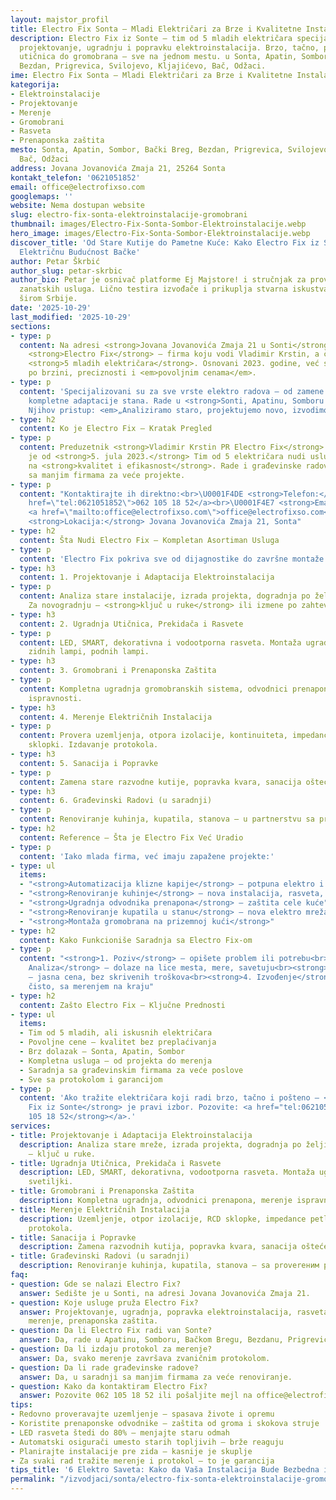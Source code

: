 ```yaml
---
layout: majstor_profil
title: Electro Fix Sonta – Mladi Električari za Brze i Kvalitetne Instalacije
description: Electro Fix iz Sonte – tim od 5 mladih električara specijalizovan za
  projektovanje, ugradnju i popravku elektroinstalacija. Brzo, tačno, povoljno. Od
  utičnica do gromobrana – sve na jednom mestu. u Sonta, Apatin, Sombor, Bački Breg,
  Bezdan, Prigrevica, Svilojevo, Kljajićevo, Bač, Odžaci.
ime: Electro Fix Sonta – Mladi Električari za Brze i Kvalitetne Instalacije
kategorija:
- Elektroinstalacije
- Projektovanje
- Merenje
- Gromobrani
- Rasveta
- Prenaponska zaštita
mesto: Sonta, Apatin, Sombor, Bački Breg, Bezdan, Prigrevica, Svilojevo, Kljajićevo,
  Bač, Odžaci
address: Jovana Jovanovića Zmaja 21, 25264 Sonta
kontakt_telefon: '0621051852'
email: office@electrofixso.com
googlemaps: ''
website: Nema dostupan website
slug: electro-fix-sonta-elektroinstalacije-gromobrani
thumbnail: images/Electro-Fix-Sonta-Sombor-Elektroinstalacije.webp
hero_image: images/Electro-Fix-Sonta-Sombor-Elektroinstalacije.webp
discover_title: 'Od Stare Kutije do Pametne Kuće: Kako Electro Fix iz Sonte Menja
  Električnu Budućnost Bačke'
author: Petar Škrbić
author_slug: petar-skrbic
author_bio: Petar je osnivač platforme Ej Majstore! i stručnjak za proveru kvaliteta
  zanatskih usluga. Lično testira izvođače i prikuplja stvarna iskustva korisnika
  širom Srbije.
date: '2025-10-29'
last_modified: '2025-10-29'
sections:
- type: p
  content: Na adresi <strong>Jovana Jovanovića Zmaja 21 u Sonti</strong> nalazi se
    <strong>Electro Fix</strong> – firma koju vodi Vladimir Krstin, a čini tim od
    <strong>5 mladih električara</strong>. Osnovani 2023. godine, već su postali prepoznatljivi
    po brzini, preciznosti i <em>povoljnim cenama</em>.
- type: p
  content: 'Specijalizovani su za sve vrste elektro radova – od zamene utičnice do
    kompletne adaptacije stana. Rade u <strong>Sonti, Apatinu, Somboru i šire</strong>.
    Njihov pristup: <em>„Analiziramo staro, projektujemo novo, izvodimo čisto.“</em>'
- type: h2
  content: Ko je Electro Fix – Kratak Pregled
- type: p
  content: Preduzetnik <strong>Vladimir Krstin PR Electro Fix</strong> registrovan
    je od <strong>5. jula 2023.</strong> Tim od 5 električara nudi usluge sa fokusom
    na <strong>kvalitet i efikasnost</strong>. Rade i građevinske radove u saradnji
    sa manjim firmama za veće projekte.
- type: p
  content: "Kontaktirajte ih direktno:<br>\U0001F4DE <strong>Telefon:</strong> <a
    href=\"tel:0621051852\">062 105 18 52</a><br>\U0001F4E7 <strong>Email:</strong>
    <a href=\"mailto:office@electrofixso.com\">office@electrofixso.com</a><br>\U0001F4CD
    <strong>Lokacija:</strong> Jovana Jovanovića Zmaja 21, Sonta"
- type: h2
  content: Šta Nudi Electro Fix – Kompletan Asortiman Usluga
- type: p
  content: 'Electro Fix pokriva sve od dijagnostike do završne montaže:'
- type: h3
  content: 1. Projektovanje i Adaptacija Elektroinstalacija
- type: p
  content: Analiza stare instalacije, izrada projekta, dogradnja po želji klijenta.
    Za novogradnju – <strong>ključ u ruke</strong> ili izmene po zahtevu.
- type: h3
  content: 2. Ugradnja Utičnica, Prekidača i Rasvete
- type: p
  content: LED, SMART, dekorativna i vodootporna rasveta. Montaža ugradnih svetiljki,
    zidnih lampi, podnih lampi.
- type: h3
  content: 3. Gromobrani i Prenaponska Zaštita
- type: p
  content: Kompletna ugradnja gromobranskih sistema, odvodnici prenapona, merenje
    ispravnosti.
- type: h3
  content: 4. Merenje Električnih Instalacija
- type: p
  content: Provera uzemljenja, otpora izolacije, kontinuiteta, impedance petlje, RCD
    sklopki. Izdavanje protokola.
- type: h3
  content: 5. Sanacija i Popravke
- type: p
  content: Zamena stare razvodne kutije, popravka kvara, sanacija oštećenih kablova.
- type: h3
  content: 6. Građevinski Radovi (u saradnji)
- type: p
  content: Renoviranje kuhinja, kupatila, stanova – u partnerstvu sa proverеним firmama.
- type: h2
  content: Reference – Šta je Electro Fix Već Uradio
- type: p
  content: 'Iako mlada firma, već imaju zapažene projekte:'
- type: ul
  items:
  - "<strong>Automatizacija klizne kapije</strong> – potpuna elektro i mehanička ugradnja"
  - "<strong>Renoviranje kuhinje</strong> – nova instalacija, rasveta, utičnice"
  - "<strong>Ugradnja odvodnika prenapona</strong> – zaštita cele kuće"
  - "<strong>Renoviranje kupatila u stanu</strong> – nova elektro mreža, LED rasveta"
  - "<strong>Montaža gromobrana na prizemnoj kući</strong>"
- type: h2
  content: Kako Funkcioniše Saradnja sa Electro Fix-om
- type: p
  content: "<strong>1. Poziv</strong> – opišete problem ili potrebu<br><strong>2.
    Analiza</strong> – dolaze na lice mesta, mere, savetuju<br><strong>3. Ponuda</strong>
    – jasna cena, bez skrivenih troškova<br><strong>4. Izvođenje</strong> – brzo,
    čisto, sa merenjem na kraju"
- type: h2
  content: Zašto Electro Fix – Ključne Prednosti
- type: ul
  items:
  - Tim od 5 mladih, ali iskusnih električara
  - Povoljne cene – kvalitet bez preplaćivanja
  - Brz dolazak – Sonta, Apatin, Sombor
  - Kompletna usluga – od projekta do merenja
  - Saradnja sa građevinskim firmama za veće poslove
  - Sve sa protokolom i garancijom
- type: p
  content: 'Ako tražite električara koji radi brzo, tačno i pošteno – <strong>Electro
    Fix iz Sonte</strong> je pravi izbor. Pozovite: <a href="tel:0621051852"><strong>062
    105 18 52</strong></a>.'
services:
- title: Projektovanje i Adaptacija Elektroinstalacija
  description: Analiza stare mreže, izrada projekta, dogradnja po želji. Za novogradnju
    – ključ u ruke.
- title: Ugradnja Utičnica, Prekidača i Rasvete
  description: LED, SMART, dekorativna, vodootporna rasveta. Montaža ugradnih i zidnih
    svetiljki.
- title: Gromobrani i Prenaponska Zaštita
  description: Kompletna ugradnja, odvodnici prenapona, merenje ispravnosti sistema.
- title: Merenje Električnih Instalacija
  description: Uzemljenje, otpor izolacije, RCD sklopke, impedance petlje. Izdavanje
    protokola.
- title: Sanacija i Popravke
  description: Zamena razvodnih kutija, popravka kvara, sanacija oštećenih kablova.
- title: Građevinski Radovi (u saradnji)
  description: Renoviranje kuhinja, kupatila, stanova – sa proverеним partnerima.
faq:
- question: Gde se nalazi Electro Fix?
  answer: Sedište je u Sonti, na adresi Jovana Jovanovića Zmaja 21.
- question: Koje usluge pruža Electro Fix?
  answer: Projektovanje, ugradnja, popravka elektroinstalacija, rasveta, gromobrani,
    merenje, prenaponska zaštita.
- question: Da li Electro Fix radi van Sonte?
  answer: Da, rade u Apatinu, Somboru, Bačkom Bregu, Bezdanu, Prigrevici i šire.
- question: Da li izdaju protokol za merenje?
  answer: Da, svako merenje završava zvaničnim protokolom.
- question: Da li rade građevinske radove?
  answer: Da, u saradnji sa manjim firmama za veće renoviranje.
- question: Kako da kontaktiram Electro Fix?
  answer: Pozovite 062 105 18 52 ili pošaljite mejl na office@electrofixso.com.
tips:
- Redovno proveravajte uzemljenje – spasava živote i opremu
- Koristite prenaponske odvodnike – zaštita od groma i skokova struje
- LED rasveta štedi do 80% – menjajte staru odmah
- Automatski osigurači umesto starih topljivih – brže reaguju
- Planirajte instalacije pre zida – kasnije je skuplje
- Za svaki rad tražite merenje i protokol – to je garancija
tips_title: '6 Elektro Saveta: Kako da Vaša Instalacija Bude Bezbedna i Efikasna'
permalink: "/izvodjaci/sonta/electro-fix-sonta-elektroinstalacije-gromobrani/"
---
```


